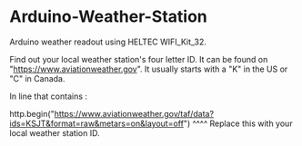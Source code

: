 # Arduino-Weather-Station

Arduino weather readout using HELTEC WIFI_Kit_32.

Find out your local weather station's four letter ID. It can be found on "https://www.aviationweather.gov". It usually starts with a "K" in the US or "C" in Canada. 

In line that contains :

http.begin("https://www.aviationweather.gov/taf/data?ids=KSJT&format=raw&metars=on&layout=off")
                                                         ^^^^
                                      Replace this with your local weather station ID.
